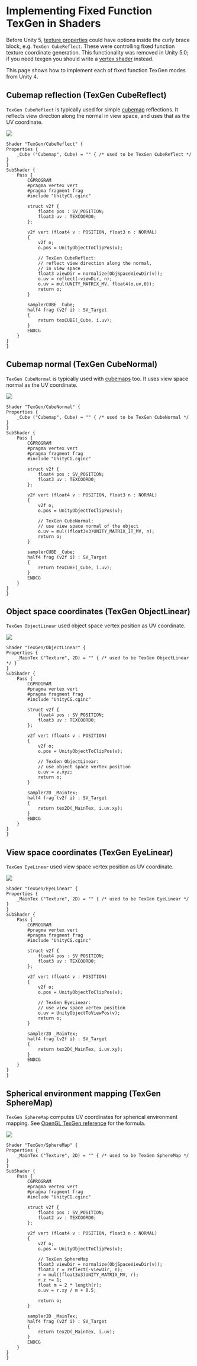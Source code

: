 # Implementing Fixed Function TexGen in Shaders

Before Unity 5, [texture properties](SL-Properties) could have options inside the
curly brace block, e.g. `TexGen CubeReflect`. These were controlling fixed function
texture coordinate generation. This functionality was removed in Unity 5.0; if you need
texgen you should write a [vertex shader](SL-ShaderPrograms) instead.

This page shows how to implement each of fixed function TexGen modes from Unity 4.


## Cubemap reflection (TexGen CubeReflect)

`TexGen CubeReflect` is typically used for simple [cubemap](class-Cubemap) reflections.
It reflects view direction along the normal in view space, and uses that as the UV
coordinate.

![](../uploads/SL/TexGenCubeReflect.png)


````
Shader "TexGen/CubeReflect" {
Properties {
    _Cube ("Cubemap", Cube) = "" { /* used to be TexGen CubeReflect */ }
}
SubShader { 
	Pass { 
        CGPROGRAM
        #pragma vertex vert
        #pragma fragment frag
        #include "UnityCG.cginc"
        
        struct v2f {
            float4 pos : SV_POSITION;
            float3 uv : TEXCOORD0;
        };

        v2f vert (float4 v : POSITION, float3 n : NORMAL)
        {
            v2f o;
            o.pos = UnityObjectToClipPos(v);

            // TexGen CubeReflect:
            // reflect view direction along the normal,
            // in view space
            float3 viewDir = normalize(ObjSpaceViewDir(v));
            o.uv = reflect(-viewDir, n);
            o.uv = mul(UNITY_MATRIX_MV, float4(o.uv,0));
            return o;
        }

        samplerCUBE _Cube;
        half4 frag (v2f i) : SV_Target
        {
            return texCUBE(_Cube, i.uv);
        }
        ENDCG 
    } 
}
}
````

## Cubemap normal (TexGen CubeNormal)

`TexGen CubeNormal` is typically used with [cubemaps](class-Cubemap) too.
It uses view space normal as the UV coordinate.

![](../uploads/SL/TexGenCubeNormal.png)

````
Shader "TexGen/CubeNormal" {
Properties {
    _Cube ("Cubemap", Cube) = "" { /* used to be TexGen CubeNormal */ }
}
SubShader { 
    Pass { 
        CGPROGRAM
        #pragma vertex vert
        #pragma fragment frag
        #include "UnityCG.cginc"
        
        struct v2f {
            float4 pos : SV_POSITION;
            float3 uv : TEXCOORD0;
        };

        v2f vert (float4 v : POSITION, float3 n : NORMAL)
        {
            v2f o;
            o.pos = UnityObjectToClipPos(v);

            // TexGen CubeNormal:
            // use view space normal of the object
            o.uv = mul((float3x3)UNITY_MATRIX_IT_MV, n);
            return o;
        }

        samplerCUBE _Cube;
        half4 frag (v2f i) : SV_Target
        {
            return texCUBE(_Cube, i.uv);
        }
        ENDCG 
    } 
}
}
````

## Object space coordinates (TexGen ObjectLinear)

`TexGen ObjectLinear` used object space vertex position as UV coordinate.

![](../uploads/SL/TexGenObjectLinear.png)

````
Shader "TexGen/ObjectLinear" {
Properties {
    _MainTex ("Texture", 2D) = "" { /* used to be TexGen ObjectLinear */ }
}
SubShader { 
    Pass { 
        CGPROGRAM
        #pragma vertex vert
        #pragma fragment frag
        #include "UnityCG.cginc"
        
        struct v2f {
            float4 pos : SV_POSITION;
            float3 uv : TEXCOORD0;
        };

        v2f vert (float4 v : POSITION)
        {
            v2f o;
            o.pos = UnityObjectToClipPos(v);

            // TexGen ObjectLinear:
            // use object space vertex position
            o.uv = v.xyz;
            return o;
        }

        sampler2D _MainTex;
        half4 frag (v2f i) : SV_Target
        {
            return tex2D(_MainTex, i.uv.xy);
        }
        ENDCG 
    } 
}
}
````

## View space coordinates (TexGen EyeLinear)

`TexGen EyeLinear` used view space vertex position as UV coordinate.

![](../uploads/SL/TexGenEyeLinear.png)

````
Shader "TexGen/EyeLinear" {
Properties {
    _MainTex ("Texture", 2D) = "" { /* used to be TexGen EyeLinear */ }
}
SubShader { 
    Pass { 
        CGPROGRAM
        #pragma vertex vert
        #pragma fragment frag
        #include "UnityCG.cginc"
        
        struct v2f {
            float4 pos : SV_POSITION;
            float3 uv : TEXCOORD0;
        };

        v2f vert (float4 v : POSITION)
        {
            v2f o;
            o.pos = UnityObjectToClipPos(v);

            // TexGen EyeLinear:
            // use view space vertex position
            o.uv = UnityObjectToViewPos(v);
            return o;
        }

        sampler2D _MainTex;
        half4 frag (v2f i) : SV_Target
        {
            return tex2D(_MainTex, i.uv.xy);
        }
        ENDCG 
    } 
}
}
````


## Spherical environment mapping (TexGen SphereMap)

`TexGen SphereMap` computes UV coordinates for spherical environment mapping.
See [OpenGL TexGen reference](http://docs.gl/gl2/glTexGen) for the formula.

![](../uploads/SL/TexGenSphereMap.png)


````
Shader "TexGen/SphereMap" {
Properties {
    _MainTex ("Texture", 2D) = "" { /* used to be TexGen SphereMap */ }
}
SubShader { 
    Pass { 
        CGPROGRAM
        #pragma vertex vert
        #pragma fragment frag
        #include "UnityCG.cginc"
        
        struct v2f {
            float4 pos : SV_POSITION;
            float2 uv : TEXCOORD0;
        };

        v2f vert (float4 v : POSITION, float3 n : NORMAL)
        {
            v2f o;
            o.pos = UnityObjectToClipPos(v);

            // TexGen SphereMap
            float3 viewDir = normalize(ObjSpaceViewDir(v));
            float3 r = reflect(-viewDir, n);
            r = mul((float3x3)UNITY_MATRIX_MV, r);
            r.z += 1;
            float m = 2 * length(r);
            o.uv = r.xy / m + 0.5;

            return o;
        }

        sampler2D _MainTex;
        half4 frag (v2f i) : SV_Target
        {
            return tex2D(_MainTex, i.uv);
        }
        ENDCG 
    } 
}
}
````
